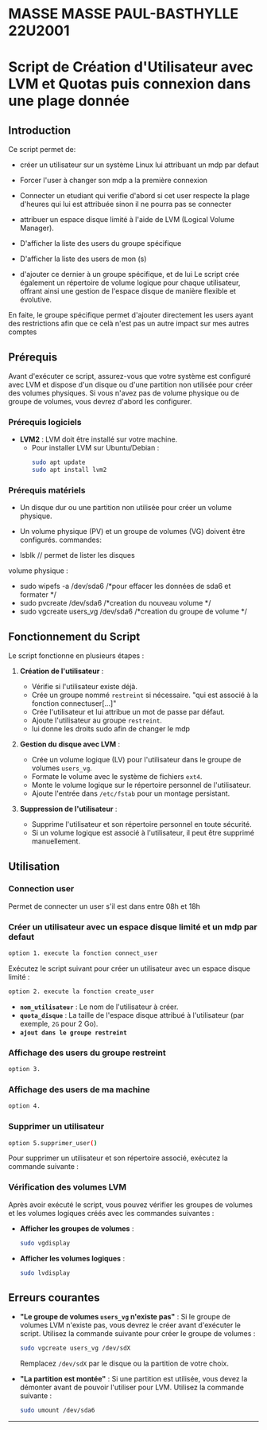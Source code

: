 
# MASSE MASSE PAUL-BASTHYLLE 22U2001


# Script de Création d'Utilisateur avec LVM et Quotas puis connexion dans une plage donnée

## Introduction

Ce script permet de:
- créer un utilisateur sur un système Linux lui attribuant un mdp par defaut
- Forcer l'user à changer son mdp a la première connexion
- Connecter un etudiant qui verifie d'abord si cet user respecte la plage d'heures qui lui est attribuée sinon il ne pourra pas se connecter
- attribuer un espace disque limité à l'aide de LVM (Logical Volume Manager).
- D'afficher la liste des users du groupe spécifique
- D'afficher la liste des users de mon (s)

- d'ajouter ce dernier à un groupe spécifique, et de lui  Le script crée également un répertoire de volume logique pour chaque utilisateur, offrant ainsi une gestion de l'espace disque de manière flexible et évolutive.

En faite, le groupe spécifique permet d'ajouter directement les users ayant des restrictions afin que ce celà n'est pas un autre impact sur mes autres comptes

## Prérequis

Avant d'exécuter ce script, assurez-vous que votre système est configuré avec LVM et dispose d'un disque ou d'une partition non utilisée pour créer des volumes physiques. Si vous n'avez pas de volume physique ou de groupe de volumes, vous devrez d'abord les configurer.

### Prérequis logiciels

- **LVM2** : LVM doit être installé sur votre machine.
  - Pour installer LVM sur Ubuntu/Debian :
    ```bash
    sudo apt update
    sudo apt install lvm2
    ```

### Prérequis matériels

- Un disque dur ou une partition non utilisée pour créer un volume physique.
- Un volume physique (PV) et un groupe de volumes (VG) doivent être configurés.
commandes:

- lsblk // permet de lister les disques

volume physique : 
 - sudo wipefs -a /dev/sda6    /*pour effacer les données de sda6 et formater */
 - sudo pvcreate /dev/sda6     /*creation du nouveau volume */
 - sudo vgcreate users_vg /dev/sda6    /*creation du groupe de volume */


## Fonctionnement du Script

Le script fonctionne en plusieurs étapes :

1. **Création de l'utilisateur** :

   - Vérifie si l'utilisateur existe déjà.
   - Crée un groupe nommé `restreint` si nécessaire. "qui est associé à la fonction connectuser[...]"
   - Crée l'utilisateur et lui attribue un mot de passe par défaut.
   - Ajoute l'utilisateur au groupe `restreint`.
   - lui donne les droits sudo afin de changer le mdp

2. **Gestion du disque avec LVM** :

   - Crée un volume logique (LV) pour l'utilisateur dans le groupe de volumes `users_vg`.
   - Formate le volume avec le système de fichiers `ext4`.
   - Monte le volume logique sur le répertoire personnel de l'utilisateur.
   - Ajoute l'entrée dans `/etc/fstab` pour un montage persistant.

3. **Suppression de l'utilisateur** :
   - Supprime l'utilisateur et son répertoire personnel en toute sécurité.
   - Si un volume logique est associé à l'utilisateur, il peut être supprimé manuellement.

## Utilisation

### Connection user

Permet de connecter un user s'il est dans entre 08h et 18h


### Créer un utilisateur avec un espace disque limité et un mdp par defaut

```bash
option 1. execute la fonction connect_user
```

Exécutez le script suivant pour créer un utilisateur avec un espace disque limité :

```bash
option 2. execute la fonction create_user
```

- **`nom_utilisateur`** : Le nom de l'utilisateur à créer.
- **`quota_disque`** : La taille de l'espace disque attribué à l'utilisateur (par exemple, `2G` pour 2 Go).
- **`ajout dans le groupe restreint`**

### Affichage des users du groupe restreint
```bash
option 3. 
```
### Affichage des users de ma machine
```bash
option 4. 
```

### Supprimer un utilisateur
```bash
option 5.supprimer_user() 
```

Pour supprimer un utilisateur et son répertoire associé, exécutez la commande suivante :


### Vérification des volumes LVM

Après avoir exécuté le script, vous pouvez vérifier les groupes de volumes et les volumes logiques créés avec les commandes suivantes :

- **Afficher les groupes de volumes** :
  ```bash
  sudo vgdisplay
  ```

- **Afficher les volumes logiques** :
  ```bash
  sudo lvdisplay
  ```



## Erreurs courantes

- **"Le groupe de volumes `users_vg` n'existe pas"** : Si le groupe de volumes LVM n'existe pas, vous devrez le créer avant d'exécuter le script. Utilisez la commande suivante pour créer le groupe de volumes :
  ```bash
  sudo vgcreate users_vg /dev/sdX
  ```
  Remplacez `/dev/sdX` par le disque ou la partition de votre choix.

- **"La partition est montée"** : Si une partition est utilisée, vous devez la démonter avant de pouvoir l'utiliser pour LVM. Utilisez la commande suivante :
  ```bash
  sudo umount /dev/sda6
  ```

---

